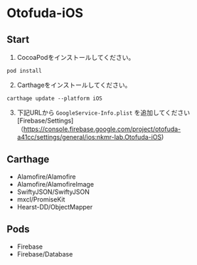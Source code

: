 # Otofuda-iOS

## Start

1. CocoaPodをインストールしてください。
```
pod install
```

2. Carthageをインストールしてください。
```
carthage update --platform iOS
```

3. 下記URLから `GoogleService-Info.plist` を追加してください
[Firebase/Settings]（https://console.firebase.google.com/project/otofuda-a41cc/settings/general/ios:nkmr-lab.Otofuda-iOS)

## Carthage
- Alamofire/Alamofire
- Alamofire/AlamofireImage
- SwiftyJSON/SwiftyJSON
- mxcl/PromiseKit
- Hearst-DD/ObjectMapper

## Pods
- Firebase
- Firebase/Database
